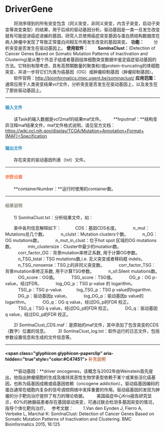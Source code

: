 # DriverGene
　　将测序得到的所有突变包含（同义突变，非同义突变，内含子突变，启动子突变等突变类型）的结果，用于后续的驱动基因分析。驱动基因是一类一旦发生改变就有可能促进癌症进展的基因，研究人员使用癌症突变基因与蛋白质结构数据库在病人肿瘤中发现了导致正常蛋白间相互作用发生改变的基因突变。
**功能：**
　　分析突变是否发生在驱动基因上。
**使用软件：**
　　**SomInaClust：**(Detection of Cancer Genes Based on Somatic Mutation Patterns of Inactivation and Clustering)是从整个外显子组或者基因组体细胞突变数据中鉴定癌症驱动基因的方法。它特别有限考虑，具有高预期数量的聚类和/或protein-truncating的体细胞突变，并进一步将它们为类为癌基因（OG）或肿瘤抑制基因（肿瘤抑制基因）。
　　软件官网：http://bioinformatics.intec.ugent.be/sominaclust/
**应用范围：**
　　通常应用于人类突变结果vcf文件，分析突变是否发生在驱动基因上，以及发生在了那些驱动基因上。

  ***
#### **<i class="glyphicon glyphicon-log-in" aria-hidden="true" style="color:#3090C7"></i><span style="color:#3090C7"> 输入文件**
　　该Task的输入数据是vcf2maf的结果maf文件。
　　**Inputmaf：**结构变异注释maf结果文件，maf文件格式说明，请见官方文档：https://wiki.nci.nih.gov/display/TCGA/Mutation+Annotation+Format+(MAF)+Specification
&nbsp;
#### **<i class="glyphicon glyphicon-log-out" aria-hidden="true" style="color:#3090C7"></i><span style="color:#3090C7"> 输出文件**
　　存在突变的驱动基因列表（txt）文件。
 　　
***
#### **<i class="fa fa-cog" aria-hidden="true" style="color:#F88158"></i> <span style="color:#F88158">参数设置**
　　**containerNumber：**运行时使用的container数。

***
#### **<i class="fa fa-file-text" aria-hidden="true" style="color:#848b79"></i><span style="color:#848b79"> 结果说明**
　　1) SomlnaClust.txt：分析结果文件，如：
<div style="text-align:center">
<img data-src="1.png" width="500px" ></img>
</div>
　　表中各列信息解释如下：
　　　CDS：基因CDS长度。
　　　n_mut：Mutations总几个数。
　　　n_clulst：Mutation clusters个数。
　　　n_OG：OG mutations数。
　　　n_mut_in_clust：位于hot spot 区域的OG mutations 数。
　　　min_clustersize：Cluster中最少的mutation数。
　　　corr_factor_OG：背景mutation率修正系数, 用于计算OG参数。
　　　n_TSG_total：TSG mutations数,i.e. 无义突变或者移码框 indels。
　　　n_TSG_nonsense：TSG上的非同义突变数。
　　　corr_factor_TSG：背景mutation率修正系数, 用于计算TSG参数。
　　　n_sil:Silent mutations数。
　　　OG_score：OG值。
　　　TSG_score：TSG值。
　　　OG_p：OG p-value，经过FDR。
　　　log_OG_p：TSG p-value 的 logarithm。
　　　TSG_p：TSG p-value.
　　　log_TSG_p：TSG p value的logarithm.
　　　DG_p：驱动基因p value。
　　　log_OG_p：驱动基因p value的logarithm。
　　　OG_q：OG q value，经过DG_p的FDR 校正。
　　　TSG_q：TSG q value，经过DG_p的FDR 校正。
　　　DG_q：驱动基因q value，经过DG_p的FDR 校正。

　　2) SomInaClust_CDS.maf：是原始的maf文件，其中添加了包含突变的CDS（数字）位置的信息。
　　3) SomInaClust_log.txt：软件运行的日志文件，包括参数设置信息和生成的文件信息等。

***
#### **<span class="glyphicon glyphicon-paperclip" aria-hidden="true"style="color:#C47451"></span></i><span style="color:#C47451">  补充说明**
　　**驱动基因：**driver oncogenes，该概念与2002年由Weinstein首先提出，他指出肿瘤细胞的生成及维持其恶性生物学表型依赖于某个或某些活化癌基因，也称为癌基因成瘾或癌基因依赖（oncogene addiction）。驱动癌基因编码的蛋白通常在细胞内复杂的信号调控网络中发挥重要的作用。驱动癌基因的发现为肿瘤的分子靶向治疗提供了有力的理论依据。
　　美国癌症中心Kris报告研究显示，60%的肺腺癌患者存在基因驱动突变，可通过联合检测多基因突变的情况，指导个体化靶向治疗。
&nbsp;
参考文献：
　　1.Van den Eynden J, Fierro A, Verbeke L, Marchal K: SomInaClust: Detection of Cancer Genes Based on Somatic Mutation Patterns of Inactivation and Clustering. BMC Bioinformatics 2015, 16:125




